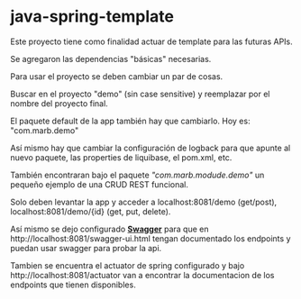 # java-spring-template

Este proyecto tiene como finalidad actuar de template para las futuras APIs.

Se agregaron las dependencias "básicas" necesarias.

Para usar el proyecto se deben cambiar un par de cosas.

Buscar en el proyecto "demo" (sin case sensitive) y reemplazar por el nombre del proyecto final.

El paquete default de la app también hay que cambiarlo. Hoy es: "com.marb.demo"

Así mismo hay que cambiar la configuración de logback para que apunte al nuevo paquete, las properties de liquibase, el pom.xml, etc.

También encontraran bajo el paquete <i>"com.marb.modude.demo"</i> un pequeño ejemplo de una CRUD REST funcional.

Solo deben levantar la app y acceder a localhost:8081/demo (get/post), localhost:8081/demo/{id} (get, put, delete).

Así mismo se dejo configurado <a href="https://swagger.io/"><b>Swagger</b></a> para que en http://localhost:8081/swagger-ui.html tengan documentado los endpoints y puedan usar swagger para probar la api.

Tambien se encuentra el actuator de spring configurado y bajo http://localhost:8081/actuator van a encontrar la documentacion de los endpoints que tienen disponibles.
